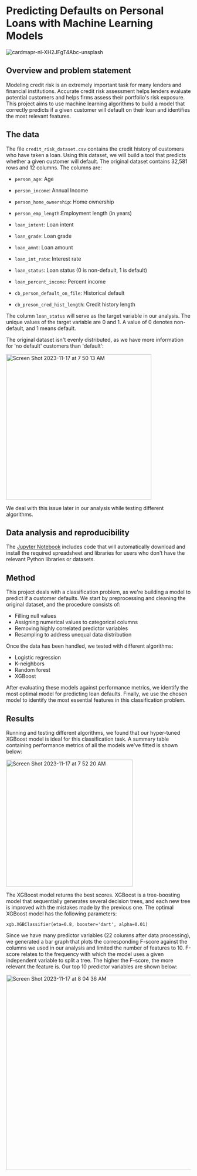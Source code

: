 # Predicting Defaults on Personal Loans with Machine Learning Models
![cardmapr-nl-XH2JFgT4Abc-unsplash](https://github.com/keziasetokusumo/credit_risk_modeling_project/assets/111642763/938a16c0-5990-40d9-ad40-cb9e3bc4caa6)

## Overview and problem statement
Modeling credit risk is an extremely important task for many lenders and financial institutions. Accurate credit risk assessment helps lenders evaluate potential customers and helps firms assess their portfolio's risk exposure. This project aims to use machine learning algorithms to build a model that correctly predicts if a given customer will default on their loan and identifies the most relevant features.

## The data
The file `credit_risk_dataset.csv` contains the credit history of customers who have taken a loan. Using this dataset, we will build a tool that predicts whether a given customer will default. The original dataset contains 32,581 rows and 12 columns. The columns are:
* `person_age`: Age

* `person_income`: Annual Income

* `person_home_ownership`: Home ownership

* `person_emp_length`:Employment length (in years)

* `loan_intent`: Loan intent

* `loan_grade`: Loan grade

* `loan_amnt`: Loan amount

* `loan_int_rate`: Interest rate

* `loan_status`: Loan status (0 is non-default, 1 is default)

* `loan_percent_income`: Percent income

* `cb_person_default_on_file`: Historical default

* `cb_preson_cred_hist_length`:	Credit history length

The column `loan_status` will serve as the target variable in our analysis. The unique values of the target variable are 0 and 1. A value of 0 denotes non-default, and 1 means default.

The original dataset isn't evenly distributed, as we have more information for 'no default' customers than 'default':

<img width="396" alt="Screen Shot 2023-11-17 at 7 50 13 AM" src="https://github.com/keziasetokusumo/credit_risk_modeling_project/assets/111642763/cfc97871-4e4e-42c8-b30b-9eff252bc2de">

We deal with this issue later in our analysis while testing different algorithms.

## Data analysis and reproducibility
The [Jupyter Notebook](https://github.com/keziasetokusumo/credit_risk_modeling_project/blob/main/credit-analysis.ipynb) includes code that will automatically download and install the required spreadsheet and libraries for users who don't have the relevant Python libraries or datasets.

## Method
This project deals with a classification problem, as we're building a model to predict if a customer defaults. We start by preprocessing and cleaning the original dataset, and the procedure consists of:

* Filling null values
* Assigning numerical values to categorical columns
* Removing highly correlated predictor variables
* Resampling to address unequal data distribution
  
Once the data has been handled, we tested with different algorithms:
* Logistic regression
* K-neighbors
* Random forest
* XGBoost
  
After evaluating these models against performance metrics, we identify the most optimal model for predicting loan defaults. Finally, we use the chosen model to identify the most essential features in this classification problem.

## Results
Running and testing different algorithms, we found that our hyper-tuned XGBoost model is ideal for this classification task. A summary table containing performance metrics of all the models we've fitted is shown below:

<img width="345" alt="Screen Shot 2023-11-17 at 7 52 20 AM" src="https://github.com/keziasetokusumo/credit_risk_modeling_project/assets/111642763/0d6f3210-5cef-4143-bfc2-17bc77892c53">

The XGBoost model returns the best scores. XGBoost is a tree-boosting model that sequentially generates several decision trees, and each new tree is improved with the mistakes made by the previous one. The optimal XGBoost model has the following parameters:

`xgb.XGBClassifier(eta=0.8, booster='dart', alpha=0.01)`

Since we have many predictor variables (22 columns after data processing), we generated a bar graph that plots the corresponding F-score against the columns we used in our analysis and limited the number of features to 10. F-score relates to the frequency with which the model uses a given independent variable to split a tree. The higher the F-score, the more relevant the feature is. Our top 10 predictor variables are shown below:

<img width="531" alt="Screen Shot 2023-11-17 at 8 04 36 AM" src="https://github.com/keziasetokusumo/credit_risk_modeling_project/assets/111642763/16febf7e-f19e-4a75-a6f8-6503349eb2ca">
